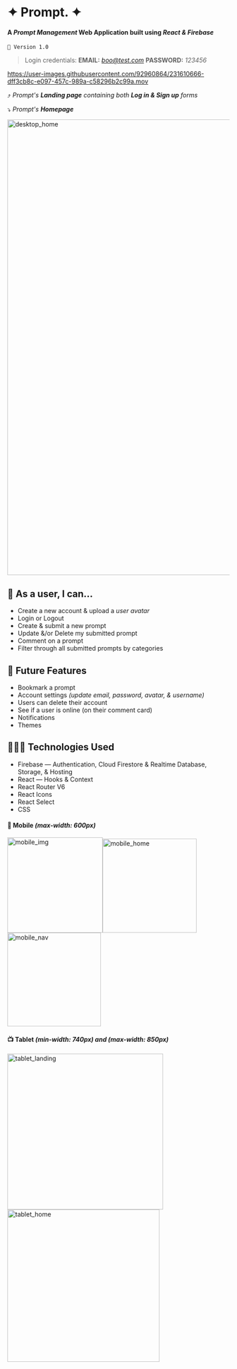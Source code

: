 # ✦ Prompt. ✦
#### A *Prompt Management* Web Application built using *React & Firebase*
`📍 Version 1.0`
> Login credentials: **EMAIL:** *boo@test.com* **PASSWORD:** *123456*

https://user-images.githubusercontent.com/92960864/231610666-dff3cb8c-e097-457c-989a-c58296b2c99a.mov

⤴️ *Prompt's **Landing page** containing both **Log in & Sign up** forms*

⤵️ *Prompt's **Homepage***

<img width="1032" alt="desktop_home" src="https://user-images.githubusercontent.com/92960864/231615756-cda2c9aa-a9c7-45ab-aa56-d72e335c62c2.png">

## 👤 As a user, I can...
* Create a new account & upload a *user avatar*
* Login or Logout
* Create & submit a new prompt
* Update &/or Delete my submitted prompt
* Comment on a prompt
* Filter through all submitted prompts by categories

## 📖 Future Features
* Bookmark a prompt
* Account settings *(update email, password, avatar, & username)*
* Users can delete their account
* See if a user is online (on their comment card)
* Notifications
* Themes

## 👩🏻‍💻 Technologies Used
* Firebase — Authentication, Cloud Firestore & Realtime Database, Storage, & Hosting
* React — Hooks & Context
* React Router V6
* React Icons
* React Select
* CSS


#### 📱 Mobile *(max-width: 600px)*  
<img width="216" alt="mobile_img" src="https://user-images.githubusercontent.com/92960864/231621243-0aca9c96-fad2-4666-9c42-8ad677ddb623.png"><img width="213" alt="mobile_home" src="https://user-images.githubusercontent.com/92960864/231622392-9f346dfb-087f-4ffd-9369-c9fd53d1842d.png"><img width="212" alt="mobile_nav" src="https://user-images.githubusercontent.com/92960864/231621816-c25ccaed-dbde-4348-a7f5-4e996626f810.png">

#### 📺 Tablet *(min-width: 740px) and (max-width: 850px)*
<img width="353" alt="tablet_landing" src="https://user-images.githubusercontent.com/92960864/231624440-435aa664-1a1d-42ff-858b-6940798c641f.png"><img width="345" alt="tablet_home" src="https://user-images.githubusercontent.com/92960864/231624478-e1e78959-a60a-4f0c-802a-e1c3f58eea0d.png">
